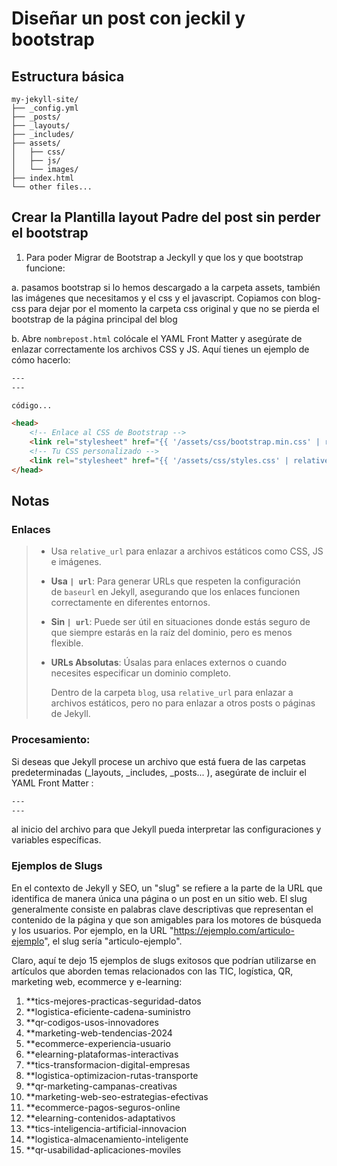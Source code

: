 # Diseñar un post con jeckil y bootstrap

## 

## Estructura básica

```textile
my-jekyll-site/
├── _config.yml
├── _posts/
├── _layouts/
├── _includes/
├── assets/
│   ├── css/
│   ├── js/
│   └── images/
├── index.html
└── other files...
```

## Crear la Plantilla layout Padre del post sin perder el bootstrap

1. Para poder Migrar de Bootstrap a Jeckyll y que los y que bootstrap funcione:

a. pasamos bootstrap si lo hemos descargado a la carpeta assets, también las imágenes que necesitamos y el css y el javascript. Copiamos con blog-css para dejar por el momento la carpeta css original y que no se pierda el bootstrap de la página principal del blog

b. Abre `nombrepost.html` colócale el YAML Front Matter y asegúrate de enlazar correctamente los archivos CSS y JS. Aquí tienes un ejemplo de cómo hacerlo:

```html
---
---

código...

<head>
    <!-- Enlace al CSS de Bootstrap -->
    <link rel="stylesheet" href="{{ '/assets/css/bootstrap.min.css' | relative_url }}">
    <!-- Tu CSS personalizado -->
    <link rel="stylesheet" href="{{ '/assets/css/styles.css' | relative_url }}">
</head>
```

## Notas

### Enlaces

> - Usa `relative_url` para enlazar a archivos estáticos como CSS, JS e imágenes.
> 
> - **Usa `| url`**: Para generar URLs que respeten la configuración de `baseurl` en Jekyll, asegurando que los enlaces funcionen correctamente en diferentes entornos.
> 
> - **Sin `| url`**: Puede ser útil en situaciones donde estás seguro de que siempre estarás en la raíz del dominio, pero es menos flexible.
> 
> - **URLs Absolutas**: Úsalas para enlaces externos o cuando necesites especificar un dominio completo.
>   
>   Dentro de la carpeta `blog`, usa `relative_url` para enlazar a archivos estáticos, pero no para enlazar a otros posts o páginas de Jekyll.



### Procesamiento:

Si deseas que Jekyll procese un archivo que está fuera de las carpetas predeterminadas (_layouts, _includes, _posts... ), asegúrate de incluir el YAML Front Matter :

```html
---
---
```

 al inicio del archivo para que Jekyll pueda interpretar las configuraciones y variables específicas. 



### Ejemplos de Slugs

En el contexto de Jekyll y SEO, un "slug" se refiere a la parte de la URL que identifica de manera única una página o un post en un sitio web. El slug generalmente consiste en palabras clave descriptivas que representan el contenido de la página y que son amigables para los motores de búsqueda y los usuarios. Por ejemplo, en la URL "https://ejemplo.com/articulo-ejemplo", el slug sería "articulo-ejemplo".



Claro, aquí te dejo 15 ejemplos de slugs exitosos que podrían utilizarse en artículos que aborden temas relacionados con las TIC, logística, QR, marketing web, ecommerce y e-learning:

1. **tics-mejores-practicas-seguridad-datos
2. **logistica-eficiente-cadena-suministro
3. **qr-codigos-usos-innovadores
4. **marketing-web-tendencias-2024
5. **ecommerce-experiencia-usuario
6. **elearning-plataformas-interactivas
7. **tics-transformacion-digital-empresas
8. **logistica-optimizacion-rutas-transporte
9. **qr-marketing-campanas-creativas
10. **marketing-web-seo-estrategias-efectivas
11. **ecommerce-pagos-seguros-online
12. **elearning-contenidos-adaptativos
13. **tics-inteligencia-artificial-innovacion
14. **logistica-almacenamiento-inteligente
15. **qr-usabilidad-aplicaciones-moviles
